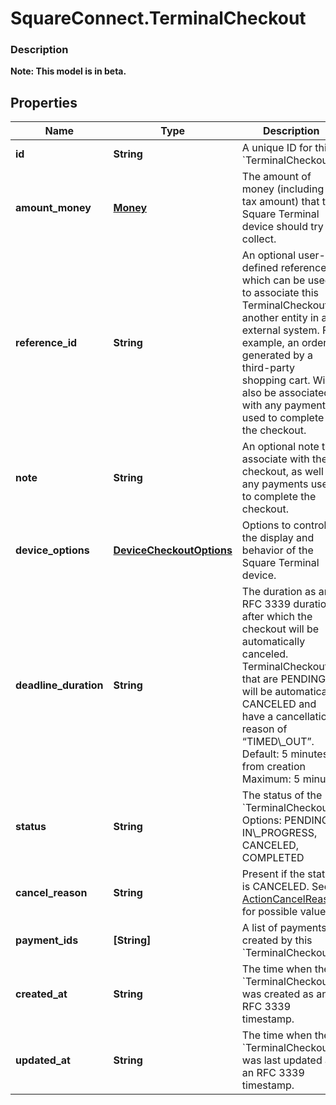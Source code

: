 # SquareConnect.TerminalCheckout

### Description
**Note: This model is in beta.**



## Properties
Name | Type | Description | Notes
------------ | ------------- | ------------- | -------------
**id** | **String** | A unique ID for this &#x60;TerminalCheckout&#x60; | [optional] 
**amount_money** | [**Money**](Money.md) | The amount of money (including tax amount) that the Square Terminal device should try to collect. | 
**reference_id** | **String** | An optional user-defined reference ID which can be used to associate this TerminalCheckout to another entity in an external system. For example, an order ID generated by a third-party shopping cart. Will also be associated with any payments used to complete the checkout. | [optional] 
**note** | **String** | An optional note to associate with the checkout, as well any payments used to complete the checkout. | [optional] 
**device_options** | [**DeviceCheckoutOptions**](DeviceCheckoutOptions.md) | Options to control the display and behavior of the Square Terminal device. | 
**deadline_duration** | **String** | The duration as an RFC 3339 duration, after which the checkout will be automatically canceled. TerminalCheckouts that are PENDING will be automatically CANCELED and have a cancellation reason of “TIMED\\_OUT”.  Default: 5 minutes from creation  Maximum: 5 minutes | [optional] 
**status** | **String** | The status of the &#x60;TerminalCheckout&#x60;. Options: PENDING, IN\\_PROGRESS, CANCELED, COMPLETED | [optional] 
**cancel_reason** | **String** | Present if the status is CANCELED. See [ActionCancelReason](#type-actioncancelreason) for possible values | [optional] 
**payment_ids** | **[String]** | A list of payments created by this &#x60;TerminalCheckout&#x60;. | [optional] 
**created_at** | **String** | The time when the &#x60;TerminalCheckout&#x60; was created as an RFC 3339 timestamp. | [optional] 
**updated_at** | **String** | The time when the &#x60;TerminalCheckout&#x60; was last updated as an RFC 3339 timestamp. | [optional] 


